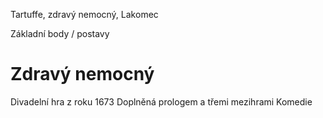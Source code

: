 Tartuffe, zdravý nemocný, Lakomec

Základní body / postavy

# Zdravý nemocný

Divadelní hra z roku 1673
Doplněná prologem a třemi mezihrami
Komedie

